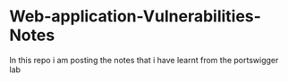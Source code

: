 # Web-application-Vulnerabilities-Notes
In this repo i am posting the notes that i have learnt from the portswigger lab
